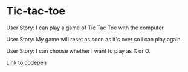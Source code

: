 # Tic-tac-toe

User Story: I can play a game of Tic Tac Toe with the computer.

User Story: My game will reset as soon as it's over so I can play again.

User Story: I can choose whether I want to play as X or O.

[Link to codepen](https://codepen.io/ohohoreos/full/YQoKyM/)
